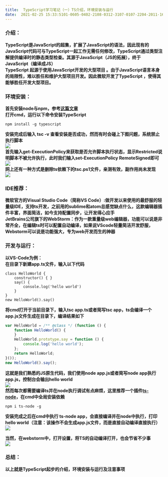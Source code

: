 ```yaml
---
title:  TypeScript学习笔记（一）TS介绍，环境安装与运行 
date:  2021-02-25 15:33:5101-0605-0402-2108-0312-3107-0107-2204-2011-1606-3001-2907-1912-1412-2812-3108-0303-18 
---
```

### **介绍：**

**TypeScript是JavaScript的超集，扩展了JavaScript的语法，因此现有的JavaScript代码可与TypeScript一起工作无需任何修改，TypeScript通过类型注解提供编译时的静态类型检查。其源于JavaScript（JS的拓展），终于JavaScript（编译成JS）  
TypeScript 起源于使用JavaScript开发的大型项目 。由于JavaScript语言本身的局限性，难以胜任和维护大型项目开发。因此微软开发了TypeScript ，使得其能够胜任开发大型项目。**

### **环境安装：**

**首先安装node与npm，参考[这篇文章](https://blog.csdn.net/time_____/article/details/114024145)  
打开cmd，运行以下命令安装TypeScript**

```
npm install -g typescript
```

**安装完成后输入 tsc -v 查看安装是否成功，然而有时会碰上下图问题，系统禁止执行脚本**  
![](https://img-blog.csdnimg.cn/20210224220356608.png)  
**首先输入get-ExecutionPolicy来获取是否允许脚本执行状态，显示Restricted说明脚本不被允许执行，此时我们输入set-ExecutionPolicy RemoteSigned即可**  
![](https://img-blog.csdnimg.cn/2021022422055293.png)  
**网上还有一种方式是删除ts依赖下的tsc.ps1文件，亲测有效，副作用尚未发现**  
![](https://img-blog.csdnimg.cn/20210224221040298.png)

### IDE推荐：

**微软官方的Visual Studio Code（简称VS Code）:做开发以来使用的最舒服的轻量级IDE，支持ts开发，之前用的sublime和atom总感觉缺点什么，这款编辑器插件丰富，界面简洁，如今支持配置同步，让开发得心应手  
JetBrains公司旗下的WebStorm：作为一款重量级web编辑器，功能可以说是非常齐全，在编辑ts时可以配置自动编译，如果说VScode轻量简洁开发舒服，Webstorm可以说是功能强大，专为web开发而生的神器**

### **开发与运行：**

**以VS-Code为例：  
在目录下新建app.ts文件，输入以下代码**

```
class HelloWorld {
    constructor() { }
    say() {
        console.log('hello world')
    }
}
new HelloWorld().say()
```

**将cmd打开于当前目录下，输入tsc app.ts或者简写tsc app，ts会编译一个app.js文件生成在目录下，编译结果如下**

```javascript
var HelloWorld = /** @class */ (function () {
    function HelloWorld() {
    }
    HelloWorld.prototype.say = function () {
        console.log('hello world');
    };
    return HelloWorld;
}());
new HelloWorld().say();
```

**这就是我们熟悉的JS原生代码，我们使用node app.js或者简写node app执行app.js，控制台会输出hello world**  
![](https://img-blog.csdnimg.cn/20210225152057132.png)  
**然而每次都需要编译ts并在node执行调试有点麻烦，这里推荐一个插件[ts-node](https://www.npmjs.com/package/ts-node)，在cmd中全局安装依赖**

```
npm i ts-node -g
```

**安装完成之后在cmd中执行 ts-node app，会直接编译并在node中执行，打印hello world（注意：该操作不会生成app.js文件，而是直接自动编译直接执行）**  
![](https://img-blog.csdnimg.cn/20210225152709909.png)

**当然，在webstorm中，打开设置，将TS的自动编译打开，也会节省不少事**  
![](https://img-blog.csdnimg.cn/20210225153104157.png?x-oss-processimage/watermark,type_ZmFuZ3poZW5naGVpdGk,shadow_10,text_aHR0cHM6Ly9ibG9nLmNzZG4ubmV0L3RpbWVfX19fXw,size_16,color_FFFFFF,t_70)

### **总结：**

**以上就是TypeScript起步的介绍，环境安装与运行及注意事项**